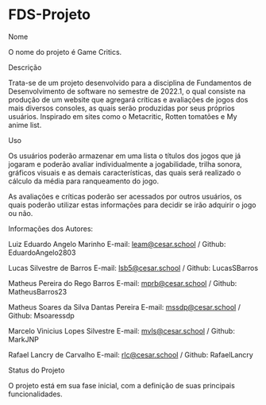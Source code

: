 # FDS-Projeto

Nome

O nome do projeto é Game Critics.

Descrição

Trata-se de um projeto desenvolvido para a disciplina de Fundamentos de Desenvolvimento de software no semestre de 2022.1, o qual consiste na produção de um website que agregará críticas e avaliações de jogos dos mais diversos consoles, as quais serão produzidas por seus próprios usuários. Inspirado em sites como o Metacritic, Rotten tomatões e My anime list.

Uso

Os usuários poderão armazenar em uma lista o títulos dos jogos que já jogaram e poderão avaliar individualmente a jogabilidade, trilha sonora, gráficos visuais e as demais características, das quais será realizado o cálculo da média para ranqueamento do jogo.

As avaliações e críticas poderão ser acessados por outros usuários, os quais poderão utilizar estas informações para decidir se irão adquirir o jogo ou não.

Informações dos Autores:

Luiz Eduardo Angelo Marinho 
E-mail: leam@cesar.school / Github: EduardoAngelo2803

Lucas Silvestre de Barros
E-mail: lsb5@cesar.school / Github: LucasSBarros

Matheus Pereira do Rego Barros
E-mail: mprb@cesar.school / Github: MatheusBarros23

Matheus Soares da Silva Dantas Pereira
E-mail: mssdp@cesar.school / Github: Msoaressdp

Marcelo Vinicius Lopes Silvestre
E-mail: mvls@cesar.school / Github: MarkJNP

Rafael Lancry de Carvalho
E-mail: rlc@cesar.school / Github: RafaelLancry

Status do Projeto

O projeto está em sua fase inicial, com a definição de suas principais funcionalidades.
